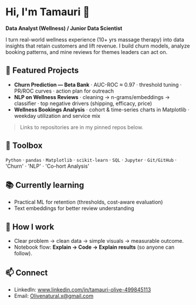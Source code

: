 # Hi, I'm Tamauri 👋

**Data Analyst (Wellness) / Junior Data Scientist**  

I turn real-world wellness experience (10+ yrs massage therapy) into data insights that retain customers and lift revenue. I build churn models, analyze booking patterns, and mine reviews for themes leaders can act on.

## 🔭 Featured Projects
- **Churn Prediction — Beta Bank** · AUC-ROC ≈ 0.97 · threshold tuning · PR/ROC curves · action plan for outreach  
- **NLP on Wellness Reviews** · cleaning → n-grams/embeddings → classifier · top negative drivers (shipping, efficacy, price)  
- **Wellness Bookings Analysis** · cohort & time-series charts in Matplotlib · weekday utilization and service mix

> Links to repositories are in my pinned repos below.

## 🧰 Toolbox
`Python` · `pandas` · `Matplotlib` · `scikit-learn` · `SQL` · `Jupyter` · `Git/GitHub` · 'Churn' · 'NLP' · 'Co-hort Analysis'

## 📚 Currently learning
- Practical ML for retention (thresholds, cost-aware evaluation)  
- Text embeddings for better review understanding

## 💬 How I work
- Clear problem → clean data → simple visuals → measurable outcome.  
- Notebook flow: **Explain → Code → Explain results** (so anyone can follow).

## 📫 Connect
- LinkedIn: www.linkedin.com/in/tamauri-olive-499845113  
- Email: Olivenatural.x@gmail.com
